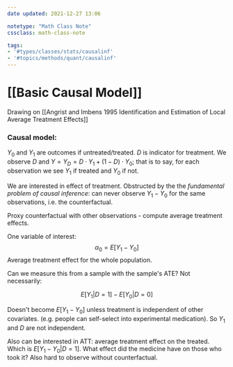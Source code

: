 ```yaml
---
date updated: 2021-12-27 13:06

notetype: "Math Class Note"
cssclass: math-class-note

tags: 
- '#types/classes/stats/causalinf'
- '#topics/methods/quant/causalinf'
---
```


# [[Basic Causal Model]]

Drawing on [[Angrist and Imbens 1995 Identification and Estimation of Local Average Treatment Effects]]



### Causal model:
$Y_0$ and $Y_1$ are outcomes if untreated/treated. $D$ is indicator for treatment. We observe $D$ and $Y = Y_D = D\cdot Y_1 + (1-D)\cdot Y_0$; that is to say, for each observation we see $Y_1$ if treated and $Y_0$ if not. 

We are interested in effect of treatment. Obstructed by the  the _fundamental problem of causal inference_: can never observe $Y_1-Y_0$ for the same observations, i.e. the counterfactual.

Proxy counterfactual with other observations - compute average treatment effects. 

One variable of interest: 
$$\alpha_0 = E[Y_1-Y_0]$$
Average treatment effect for the whole population. 

Can we measure this from a sample with the sample's ATE? Not necessarily:

$$E[Y_1|D=1] - E[Y_0|D = 0]$$

Doesn't become $E[Y_1-Y_0]$ unless treatment is independent of other covariates. (e.g. people can self-select into experimental medication). So $Y_1$ and $D$ are not independent.

Also can be interested in ATT: average treatment effect on the treated. Which is $E[Y_1 - Y_0|D=1]$. What effect did the medicine have on those who took it? Also hard to observe without counterfactual. 
